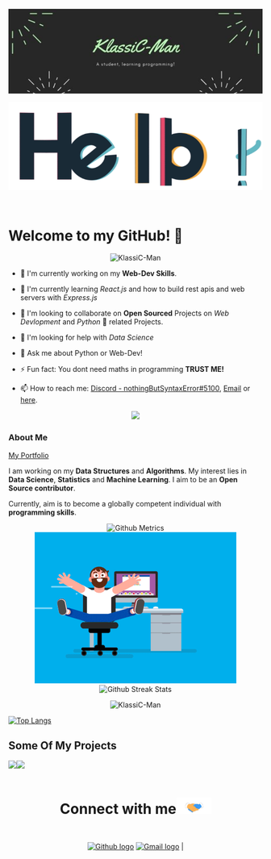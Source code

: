 <!-- <img src="https://github.com/tusharnankani/tusharnankani/blob/master/Assets/Hi.gif" alt = "hi" width="40px" height="40px"> -->
 <p align="center"><img src="Assets/KlassiC-Man.jpg"></p>
 <p align="center"><img src="Assets/hello.gif"></p>
 
 <br>
 <p align="center"> <h1>Welcome to my GitHub! 🤗</h1></p>


<p align="center"> <img src="https://komarev.com/ghpvc/?username=KlassiC-Man" alt="KlassiC-Man"/> </p>
   
-   🔭 I'm currently working on my **Web-Dev Skills**.

-   🌱 I'm currently learning _React.js_ and how to build rest apis and web servers with _Express.js_
   
-   👯 I'm looking to collaborate on **Open Sourced** Projects on _Web Devlopment_ and _Python_ 🐍 related Projects.
   
-   🤔 I'm looking for help with _Data Science_

-   💬 Ask me about Python or Web-Dev!

-   ⚡ Fun fact: You dont need maths in programming **TRUST ME!**

-   📫 How to reach me: [Discord - nothingButSyntaxError#5100](https://www.discord.com/app/), <a href="mailto:parthglt@gmail.com">Email</a> or [here](https://github.com/KlassiC-Man).

<p align="center"><img src="https://media.giphy.com/media/VTtANKl0beDFQRLDTh/giphy.gif"></p>

### About Me

[My Portfolio](https://suspicious-lewin-d246f6.netlify.app/)

I am working on my **Data Structures** and **Algorithms**. My interest lies in **Data Science**,  **Statistics** and **Machine Learning**. I aim to be an **Open Source contributor**.

<!-- I have the **attitude** of a learner, the **courage** of an entrepreneur and the **thinking** of an optimist, engraved inside me. I wish to be a leader in my community of people and have an *innate desire* to contribute to **environment** and **society**. -->

Currently, aim is to become a globally competent individual with **programming skills**.

<p align="center">

<img src="https://metrics.lecoq.io/KlassiC-Man" alt="Github Metrics">
 <br />
<img src="Assets/coder.gif">
<br />
<img src="https://github-readme-streak-stats.herokuapp.com/?user=klassiC-Man" alt="Github Streak Stats"> 

</p>

<p align="center"> <img src="https://github-readme-stats.vercel.app/api?username=klassiC-Man&show_icons=true&title_color=fff&icon_color=82d4f7&text_color=d1dae3&bg_color=090909" alt="KlassiC-Man" /></p>

[![Top Langs](https://github-readme-stats.vercel.app/api/top-langs/?username=KlassiC-Man&show_icons=true&title_color=fff&icon_color=79ff97&text_color=9f9f9f&bg_color=151515)](https://github.com/KlassiC-Man?tab=repositories)


## Some Of My Projects
<p align="center">
<a href="https://github.com/KlassiC-Man/mern-stack">
  <img align="left" src="https://github-readme-stats.vercel.app/api/pin/?username=KlassiC-Man&repo=mern-stack" />
</a>
<a href="https://github.com/KlassiC-Man/social-media-native">
  <img align="left" src="https://github-readme-stats.vercel.app/api/pin/?username=KlassiC-Man&repo=social-media-native"/>
</a>
</p>
<br>

<div align="center">
<br>
<h1>
Connect with me<img src="Assets/Handshake.gif" height="32px">
</h1>
<br>

[<img src="https://cdn.svgporn.com/logos/github-icon.svg" alt="Github logo" width="34">](https://github.com/KlassiC-Man) [<img src="https://github.com/tusharnankani/tusharnankani/blob/master/Assets/Gmail.svg" alt="Gmail logo" height="32">](mailto:parthglt@gmail.com@gmail.com) |


</div>

<br>
